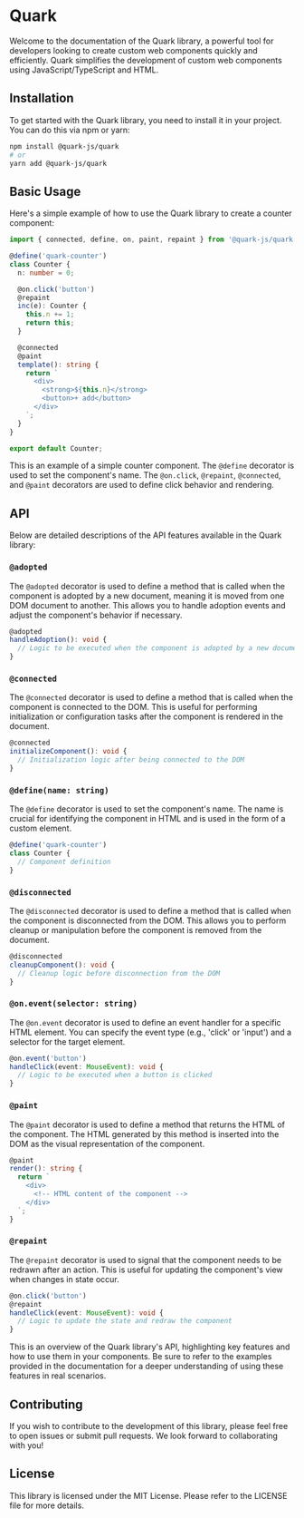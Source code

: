 # Quark

Welcome to the documentation of the Quark library, a powerful tool for developers looking to create custom web components quickly and efficiently. Quark simplifies the development of custom web components using JavaScript/TypeScript and HTML.

## Installation

To get started with the Quark library, you need to install it in your project. You can do this via npm or yarn:

```bash
npm install @quark-js/quark
# or
yarn add @quark-js/quark
```

## Basic Usage

Here's a simple example of how to use the Quark library to create a counter component:

```typescript
import { connected, define, on, paint, repaint } from '@quark-js/quark';

@define('quark-counter')
class Counter {
  n: number = 0;

  @on.click('button')
  @repaint
  inc(e): Counter {
    this.n += 1;
    return this;
  }

  @connected
  @paint
  template(): string {
    return `
      <div>
        <strong>${this.n}</strong>
        <button>+ add</button>
      </div>
    `;
  }
}

export default Counter;
```

This is an example of a simple counter component. The `@define` decorator is used to set the component's name. The `@on.click`, `@repaint`, `@connected`, and `@paint` decorators are used to define click behavior and rendering.

## API

Below are detailed descriptions of the API features available in the Quark library:

### `@adopted`

The `@adopted` decorator is used to define a method that is called when the component is adopted by a new document, meaning it is moved from one DOM document to another. This allows you to handle adoption events and adjust the component's behavior if necessary.

```typescript
@adopted
handleAdoption(): void {
  // Logic to be executed when the component is adopted by a new document
}
```

### `@connected`

The `@connected` decorator is used to define a method that is called when the component is connected to the DOM. This is useful for performing initialization or configuration tasks after the component is rendered in the document.

```typescript
@connected
initializeComponent(): void {
  // Initialization logic after being connected to the DOM
}
```

### `@define(name: string)`

The `@define` decorator is used to set the component's name. The name is crucial for identifying the component in HTML and is used in the form of a custom element.

```typescript
@define('quark-counter')
class Counter {
  // Component definition
}
```

### `@disconnected`

The `@disconnected` decorator is used to define a method that is called when the component is disconnected from the DOM. This allows you to perform cleanup or manipulation before the component is removed from the document.

```typescript
@disconnected
cleanupComponent(): void {
  // Cleanup logic before disconnection from the DOM
}
```

### `@on.event(selector: string)`

The `@on.event` decorator is used to define an event handler for a specific HTML element. You can specify the event type (e.g., 'click' or 'input') and a selector for the target element.

```typescript
@on.event('button')
handleClick(event: MouseEvent): void {
  // Logic to be executed when a button is clicked
}
```

### `@paint`

The `@paint` decorator is used to define a method that returns the HTML of the component. The HTML generated by this method is inserted into the DOM as the visual representation of the component.

```typescript
@paint
render(): string {
  return `
    <div>
      <!-- HTML content of the component -->
    </div>
  `;
}
```

### `@repaint`

The `@repaint` decorator is used to signal that the component needs to be redrawn after an action. This is useful for updating the component's view when changes in state occur.

```typescript
@on.click('button')
@repaint
handleClick(event: MouseEvent): void {
  // Logic to update the state and redraw the component
}
```

This is an overview of the Quark library's API, highlighting key features and how to use them in your components. Be sure to refer to the examples provided in the documentation for a deeper understanding of using these features in real scenarios.

## Contributing

If you wish to contribute to the development of this library, please feel free to open issues or submit pull requests. We look forward to collaborating with you!

## License

This library is licensed under the MIT License. Please refer to the LICENSE file for more details.
